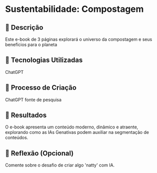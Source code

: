 # Sustentabilidade: Compostagem

## 📒 Descrição
Este e-book de 3 páginas explorará o universo da compostagem e seus benefícios para o planeta

## 🤖 Tecnologias Utilizadas
ChatGPT

## 🧐 Processo de Criação
ChatGPT fonte de pesquisa 

## 🚀 Resultados
O e-book apresenta um conteúdo moderno, dinâmico e atraente, explorando como as IAs Genativas podem auxiliar na segmentação de conteúdos.

## 💭 Reflexão (Opcional)
Comente sobre o desafio de criar algo 'natty' com IA.
